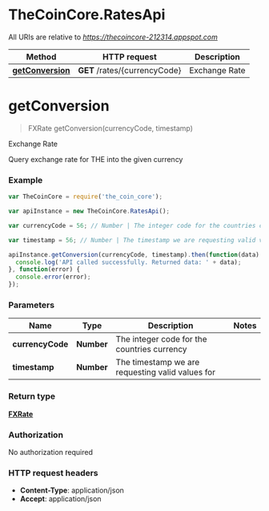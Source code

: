 # TheCoinCore.RatesApi

All URIs are relative to *https://thecoincore-212314.appspot.com*

Method | HTTP request | Description
------------- | ------------- | -------------
[**getConversion**](RatesApi.md#getConversion) | **GET** /rates/{currencyCode} | Exchange Rate


<a name="getConversion"></a>
# **getConversion**
> FXRate getConversion(currencyCode, timestamp)

Exchange Rate

Query exchange rate for THE into the given currency

### Example
```javascript
var TheCoinCore = require('the_coin_core');

var apiInstance = new TheCoinCore.RatesApi();

var currencyCode = 56; // Number | The integer code for the countries currency

var timestamp = 56; // Number | The timestamp we are requesting valid values for

apiInstance.getConversion(currencyCode, timestamp).then(function(data) {
  console.log('API called successfully. Returned data: ' + data);
}, function(error) {
  console.error(error);
});

```

### Parameters

Name | Type | Description  | Notes
------------- | ------------- | ------------- | -------------
 **currencyCode** | **Number**| The integer code for the countries currency | 
 **timestamp** | **Number**| The timestamp we are requesting valid values for | 

### Return type

[**FXRate**](FXRate.md)

### Authorization

No authorization required

### HTTP request headers

 - **Content-Type**: application/json
 - **Accept**: application/json

